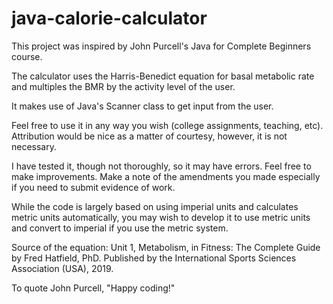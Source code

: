 # java-calorie-calculator
This project was inspired by John Purcell's Java for Complete Beginners course. 

The calculator uses the Harris-Benedict equation for basal metabolic rate and multiples the BMR by the activity level of the user.

It makes use of Java's Scanner class to get input from the user.

Feel free to use it in any way you wish (college assignments, teaching, etc). Attribution would be nice as a matter of courtesy, however, it is not necessary.

I have tested it, though not thoroughly, so it may have errors. Feel free to make improvements. Make a note of the amendments you made especially if you need to submit evidence of work.

While the code is largely based on using imperial units and calculates metric units automatically, you may wish to develop it to use metric units and convert to imperial if you use the metric system.

Source of the equation: Unit 1, Metabolism, in Fitness: The Complete Guide by Fred Hatfield, PhD. Published by the International Sports Sciences Association (USA), 2019.

To quote John Purcell, "Happy coding!"
